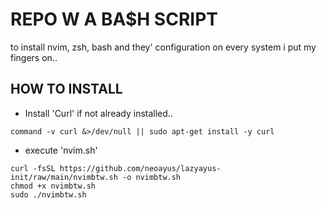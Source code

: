 # REPO W A BA$H SCRIPT 
to install nvim, zsh, bash and they' configuration on every system i put my fingers on.. 

## HOW TO INSTALL 
- Install 'Curl' if not already installed..

```
command -v curl &>/dev/null || sudo apt-get install -y curl
```

- execute 'nvim.sh' 

```
curl -fsSL https://github.com/neoayus/lazyayus-init/raw/main/nvimbtw.sh -o nvimbtw.sh
chmod +x nvimbtw.sh
sudo ./nvimbtw.sh

```
